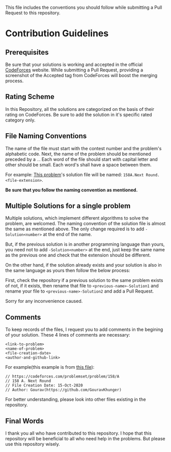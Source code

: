 This file includes the conventions you should follow while
submitting a Pull Request to this repository.

# Contribution Guidelines

## Prerequisites
Be sure that your solutions is working and accepted in the official
[CodeForces](https://codeforces.com) website. While submitting a Pull Request,
providing a screenshot of the Accepted tag from CodeForces will boost the
merging process.

## Rating Scheme
In this Repository, all the solutions are categorized on the basis of their rating
on CodeForces. Be sure to add the solution in it's specific rated category only.

## File Naming Conventions
The name of the file must start with the contest number and the problem's
alphabetic code. Next, the name of the problem should be mentioned preceded by a `.`.
Each word of the file should start with capital letter and other should be small.
Each word's shall have a space between them.

For example: [This problem](https://codeforces.com/problemset/problem/158/A)'s
solution file will be named: `158A.Next Round.<file-extension>`.

__**Be sure that you follow the naming convention as mentioned.**__

## Multiple Solutions for a single problem
Multiple solutions, which implement different algorithms to solve the problem, are welcomed.
The naming convention of the solution file is almost the same as mentioned above.
The only change required is to add `-Solution<number>` at the end of the name.

But, if the previous solution is in another programming language than yours, you
need not to add `-Solution<number>` at the end, just keep the same name as the previous one
and check that the extension should be different.

On the other hand, if the solution already exists and your solution is also in the same language as yours then follow the below process:

First, check the repository if a previous solution to the same problem exists of not, if it exists,
then rename that file to `<previous-name>-Solution1` and rename your file to `<previous-name>-Solution2`
and add a Pull Request.

Sorry for any inconvenience caused.

## Comments
To keep records of the files, I request you to add comments in the begining of your solution.
These 4 lines of comments are necessary:

    <link-to-problem>
    <name-of-problem>
    <file-creation-date>
    <author-and-github-link>

For example(this example is from [this file](https://github.com/GouravKhunger/CodeForces/blob/main/Rating%20800/158A.Next%20Round.cpp)):

    // https://codeforces.com/problemset/problem/158/A
    // 158 A. Next Round
    // File Creation Date: 15-Oct-2020
    // Author: Gourav(https://github.com/GouravKhunger)

For better understanding, please look into other files existing in the repository.

## Final Words
I thank you all who have contributed to this repository. I hope that this repository
will be beneficial to all who need help in the problems. But please use this repository
wisely.

